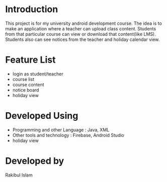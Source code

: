 # Introduction
This project is for my university android development course. The idea is to make an application where a teacher can upload class content. Students from that particular course can view or download that content(like LMS). Students also can see notices from the teacher and holiday calendar view.
# Feature List
- login as student/teacher
- course list
- course content
- notice board
- holiday view
# Developed Using
- Programming and other Language :
Java, XML
- Other tools and technology :
Firebase, Android Studio
- holiday view
# Developed by
Rakibul Islam
